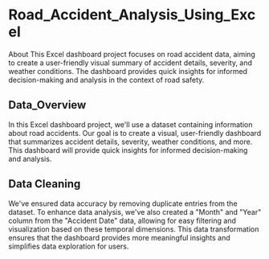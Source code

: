 # Road_Accident_Analysis_Using_Excel
About This Excel dashboard project focuses on road accident data, aiming to create a user-friendly visual summary of accident details, severity, and weather conditions. The dashboard provides quick insights for informed decision-making and analysis in the context of road safety.

## Data_Overview
In this Excel dashboard project, we'll use a dataset containing information about road accidents. Our goal is to create a visual, user-friendly dashboard that summarizes accident details, severity, weather conditions, and more. This dashboard will provide quick insights for informed decision-making and analysis.

## Data Cleaning
We've ensured data accuracy by removing duplicate entries from the dataset. To enhance data analysis, we've also created a "Month" and "Year" column from the "Accident Date" data, allowing for easy filtering and visualization based on these temporal dimensions. This data transformation ensures that the dashboard provides more meaningful insights and simplifies data exploration for users.

